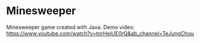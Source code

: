 # Minesweeper
Minesweeper game created with Java.
Demo video: https://www.youtube.com/watch?v=tnrHejUE0rQ&ab_channel=TeJungChou
